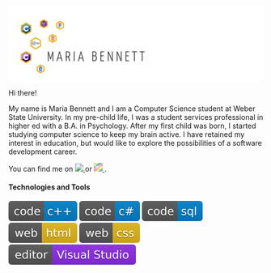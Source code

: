 ![Header](https://github.com/mariabennett-dev/mariabennett-dev/blob/main/Header.png "Header")

Hi there!

My name is Maria Bennett and I am a Computer Science student at Weber State University. In my pre-child life, I was a student services professional in higher ed with a B.A. in Psychology. After my first child was born, I started studying computer science to keep my brain active. I have retained my interest in education, but would like to explore the possibilities of a software development career. 

You can find me on <a href = "https://www.linkedin.com/in/maria-bennett-dev/">
  <image src = "https://github.com/mariabennett-dev/mariabennett-dev/blob/main/li.png" width = "18px"/>
  </a>
  or <a href = "https://dev.to/mariabennett">
  <img src = "https://github.com/mariabennett-dev/mariabennett-dev/blob/main/dev-rainbow.png" width = "17px"/>
  </a>.

<h4>Technologies and Tools</h4>
<div display = "grid" grid-template-columns: auto auto auto auto auto>
  <img src="https://raw.githubusercontent.com/mariabennett-dev/mariabennett-dev/main/code-c%2B%2B-blue.svg?token=GHSAT0AAAAAABT5USYFG3PV6CJXR57B4C2YYTUTCNQ"/>
  <img src="https://raw.githubusercontent.com/mariabennett-dev/mariabennett-dev/main/code-c%23-blue.svg?token=GHSAT0AAAAAABT5USYEYY67GP6BPZQCZ76CYTUTDGQ"/>
  <img src="https://raw.githubusercontent.com/mariabennett-dev/mariabennett-dev/main/code-sql-blue.svg?token=GHSAT0AAAAAABT5USYE5ROWAZC5ZSMVGNEUYTURJVA"/>
  <img src="https://raw.githubusercontent.com/mariabennett-dev/mariabennett-dev/main/web-html-yellow.svg?token=GHSAT0AAAAAABT5USYEDOUMU5NQXIENM6ZIYTURLKA"/>
  <img src="https://raw.githubusercontent.com/mariabennett-dev/mariabennett-dev/main/web-css-yellow.svg?token=GHSAT0AAAAAABT5USYF7KZYEQPFZ7Z45ZNGYTURK3A"/>
  <img src="https://raw.githubusercontent.com/mariabennett-dev/mariabennett-dev/main/editor-Visual%20Studio-blueviolet.svg?token=GHSAT0AAAAAABT5USYEHN6EAPM7X2BYUSJOYTUS75Q"/>
</div>
